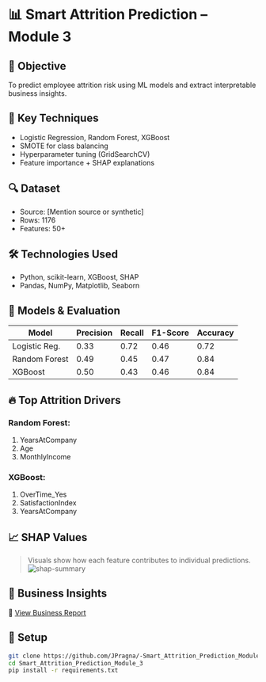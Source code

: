 # 📊 Smart Attrition Prediction – Module 3

## 🎯 Objective
To predict employee attrition risk using ML models and extract interpretable business insights.

## 🧠 Key Techniques
- Logistic Regression, Random Forest, XGBoost
- SMOTE for class balancing
- Hyperparameter tuning (GridSearchCV)
- Feature importance + SHAP explanations

## 🔍 Dataset
- Source: [Mention source or synthetic]
- Rows: 1176
- Features: 50+

## 🛠️ Technologies Used
- Python, scikit-learn, XGBoost, SHAP
- Pandas, NumPy, Matplotlib, Seaborn

## 🧪 Models & Evaluation
| Model             | Precision | Recall | F1-Score | Accuracy |
|------------------|-----------|--------|----------|----------|
| Logistic Reg.     | 0.33      | 0.72   | 0.46     | 0.72     |
| Random Forest     | 0.49      | 0.45   | 0.47     | 0.84     |
| XGBoost           | 0.50      | 0.43   | 0.46     | 0.84     |

## 🔥 Top Attrition Drivers
### Random Forest:
1. YearsAtCompany
2. Age
3. MonthlyIncome

### XGBoost:
1. OverTime_Yes
2. SatisfactionIndex
3. YearsAtCompany

## 📈 SHAP Values
> Visuals show how each feature contributes to individual predictions.
![shap-summary](outputs/picture.png)

## 📄 Business Insights
📄 [View Business Report](Business_Report_Module3.md)


## 🧰 Setup
```bash
git clone https://github.com/JPragna/-Smart_Attrition_Prediction_Module_3
cd Smart_Attrition_Prediction_Module_3
pip install -r requirements.txt
